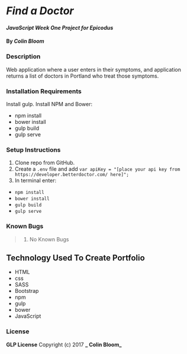 # _Find a Doctor_

#### _JavaScript Week One Project for Epicodus_

#### By _**Colin Bloom**_

### Description
Web application where a user enters in their symptoms, and application returns a list of doctors in Portland who treat those symptoms.


### Installation Requirements
Install gulp.
Install NPM and Bower:
* npm install
* bower install
* gulp build
* gulp serve

### Setup Instructions
1. Clone repo from GitHub.
2. Create a `.env` file and add `var apiKey = "[place your api key from https://developer.betterdoctor.com/ here]";`
3. In terminal enter:
 * `npm install`
 * `bower install`
 * `gulp build`
 * `gulp serve`

### Known Bugs
> 1. No Known Bugs

## Technology Used To Create Portfolio
* HTML
* css
* SASS
* Bootstrap
* npm
* gulp
* bower
* JavaScript

### License
**GLP License** Copyright (c) 2017 **_ Colin Bloom_**
